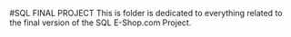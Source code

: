 #SQL FINAL PROJECT
This is folder is dedicated to everything related to the final version of the SQL E-Shop.com Project.
